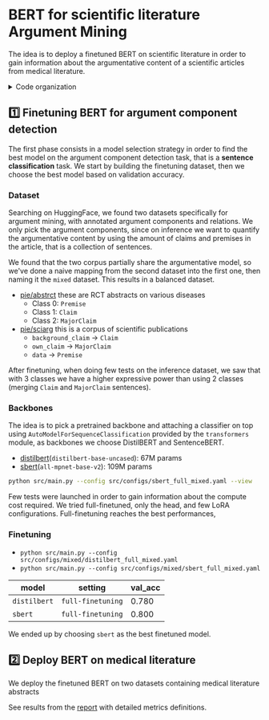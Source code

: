 # BERT for scientific literature Argument Mining

The idea is to deploy a finetuned BERT on scientific literature in order to gain information about the argumentative content of a scientific articles from medical literature.

<details>
<summary>Code organization</summary>

```bash
pip install -r requirements.txt
```

- `data/`
  - `finetuning/` AbstRCT and SciArg datasets, and a merged version of these that will be the actual training dataset
  - `inference/` two sets of medical literature abstracts
- `inference/`
  - `results/`
  - `inference.py` inference main program on articles from medical literature
  - `load_and_eval.py` load validation dataset from training and compute validation accuracy
  - `utils.py` inference utilities
- `src/`
  - `ckps/`
  - `configs/` configuration files divided by dataset
    - Contains `generate_config.py` for automatic configuration files generation
  - `models/` model definitions
  - `results/`
  - `utils/` various utilities in `misc_utils.py` and `train_utils.py`
  - `baseline.py` baseline with base machine learning models to improve
  - `cmd_args.py` main programs arguments
    - `python src/main.py --help`
    - `python src/ftdata.py --help`
  - `ftdata.py` utilities for loading datasets
  - `main.py` main program for finetuning BERT family models
  - `train.py` training loop

```bash
python src/main.py --help
```

</details>


## :one: Finetuning BERT for argument component detection

The first phase consists in a model selection strategy in order to find the best model on the argument component detection task, that is a **sentence classification** task. We start by building the finetuning dataset, then we choose the best model based on validation accuracy.

### Dataset

Searching on HuggingFace, we found two datasets specifically for argument mining, with annotated argument components and relations. We only pick the argument components, since on inference we want to quantify the argumentative content by using the amount of claims and premises in the article, that is a collection of sentences.

We found that the two corpus partially share the argumentative model, so we've done a naive mapping from the second dataset into the first one, then naming it the `mixed` dataset. This results in a balanced dataset.

- [pie/abstrct](https://huggingface.co/datasets/pie/abstrct) these are RCT abstracts on various diseases
  - Class 0: `Premise`
  - Class 1: `Claim`
  - Class 2: `MajorClaim`
- [pie/sciarg](https://huggingface.co/datasets/pie/sciarg) this is a corpus of scientific publications
  - `background_claim` -> `Claim`
  - `own_claim` -> `MajorClaim`
  - `data` -> `Premise`

After finetuning, when doing few tests on the inference dataset, we saw that with 3 classes we have a higher expressive power than using 2 classes (merging `Claim` and `MajorClaim` sentences).

### Backbones

The idea is to pick a pretrained backbone and attaching a classifier on top using `AutoModelForSequenceClassification` provided by the `transformers` module, as backbones we choose DistilBERT and SentenceBERT.

- [distilbert](https://huggingface.co/distilbert/distilbert-base-uncased)(`distilbert-base-uncased`): 67M params
- [sbert](https://huggingface.co/sentence-transformers/all-mpnet-base-v2)(`all-mpnet-base-v2`): 109M params

```bash
python src/main.py --config src/configs/sbert_full_mixed.yaml --view
```

Few tests were launched in order to gain information about the compute cost required. We tried full-finetuned, only the head, and few LoRA configurations. Full-finetuning reaches the best performances, 

<!--
### Baseline

Before starting with finetuning we look for baseline performances. That is we use the two backbones as feature extractors, on top of their representation, we train a logistic regression classifier.

- `python src/baseline.py --dataset mixed --extractor distilbert`
- `python src/baseline.py --dataset mixed --extractor sbert`

| Extractor    | Dataset | `val_acc` |
| ------------ | ------- | --------- |
| `distilbert` | `mixed` | 0.     |
| `sbert`      | `mixed` | 0.     |
-->

### Finetuning

- `python src/main.py --config src/configs/mixed/distilbert_full_mixed.yaml`
- `python src/main.py --config src/configs/mixed/sbert_full_mixed.yaml`

| model        | setting           | val_acc |
| ------------ | ----------------- | ------- |
| `distilbert` | `full-finetuning` | 0.780   |
| `sbert`      | `full-finetuning` | 0.800   |

We ended up by choosing `sbert` as the best finetuned model.


## :two: Deploy BERT on medical literature

We deploy the finetuned BERT on two datasets containing medical literature abstracts

See results from the [report](./NLP_project.pdf) with detailed metrics definitions.

<!--
For example, do inference on cuda with metrics pair 1

```bash
python inference/inference.py --device cuda --metric_id 1
```

<p align="middle">
  <img src="inference/results/plot_0.svg", alt="metrics pair 0" width="30%">
  &nbsp;
  <img src="inference/results/plot_1.svg", alt="metrics pair 1" width="30%">
  &nbsp;
  <img src="inference/results/plot_2.svg", alt="metrics pair 2" width="30%">
</p>

<p align="middle">
  <img src="inference/results/plot_3.svg", alt="metrics pair 3" width="30%">
  &nbsp;
  <img src="inference/results/plot_4.svg", alt="metrics pair 4" width="30%">
</p>
-->
